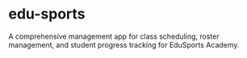 # edu-sports
A comprehensive management app for class scheduling, roster management, and student progress tracking for EduSports Academy.
